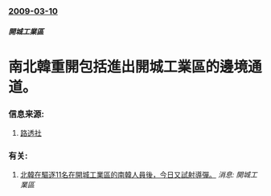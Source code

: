 ### [2009-03-10](/news/2009/03/10/index.md)

##### 開城工業區
# 南北韓重開包括進出開城工業區的邊境通道。




### 信息来源:

1. [路透社](http://www.reuters.com/article/worldNews/idUSSEO22687020090310)

### 有关:

1. [北韓在驅逐11名在開城工業區的南韓人員後，今日又試射導彈。](/news/2008/03/28/北韓在驅逐11名在開城工業區的南韓人員後-今日又試射導彈.md) _消息: 開城工業區_
